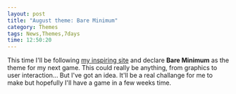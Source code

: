 ```yaml
---
layout: post
title: "August theme: Bare Minimum"
category: Themes
tags: News,Themes,7days
time: 12:50:20
---
```

This time I'll be following [my inspiring site](http://experimentalgameplay.com/blog/2009/08/and-the-theme-of-august-is/) and declare **Bare Minimum** as the theme for my next game. This could really be anything, from graphics to user interaction... But I've got an idea. It'll be a real challange for me to make but hopefully I'll have a game in a few weeks time.

